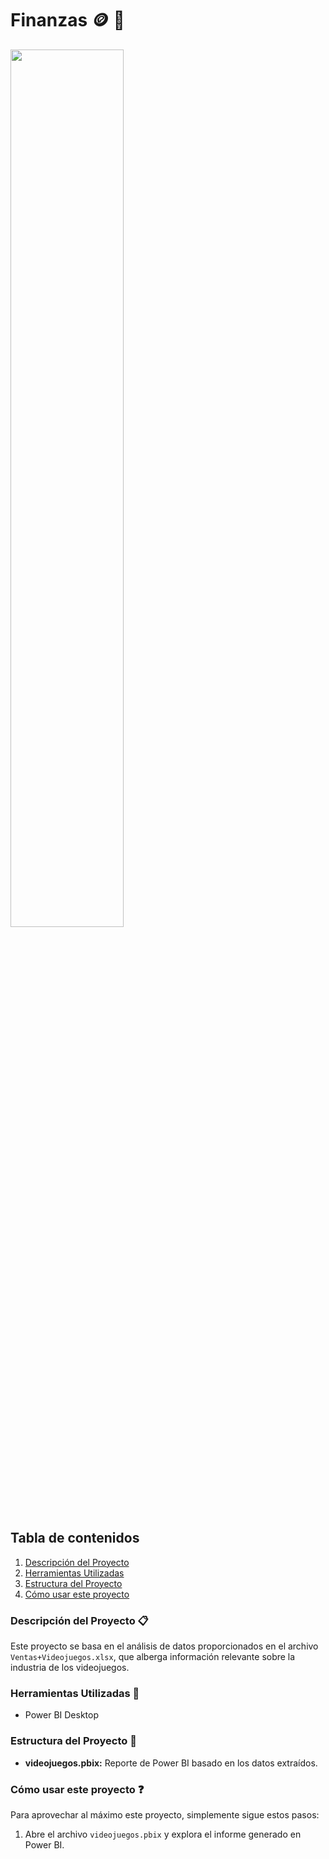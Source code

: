 # Finanzas 🪙 💸

<img src="https://tecolotito.elsiglodetorreon.com.mx/i/2023/04/1676517.jpeg" width='60%'>


## Tabla de contenidos

1. [Descripción del Proyecto](#descripción-del-proyecto-clipboard)
2. [Herramientas Utilizadas](#herramientas-utilizadas-wrench)
3. [Estructura del Proyecto](#estructura-del-proyecto-open_file_folder)
4. [Cómo usar este proyecto](#cómo-usar-este-proyecto-question)


### Descripción del Proyecto :clipboard:
Este proyecto se basa en el análisis de datos proporcionados en el archivo `Ventas+Videojuegos.xlsx`, que alberga información relevante sobre la industria de los videojuegos.


### Herramientas Utilizadas :wrench:
- Power BI Desktop

  
### Estructura del Proyecto :open_file_folder:
- **videojuegos.pbix:** Reporte de Power BI basado en los datos extraídos.

  
### Cómo usar este proyecto :question:
Para aprovechar al máximo este proyecto, simplemente sigue estos pasos:
1. Abre el archivo `videojuegos.pbix` y explora el informe generado en Power BI.
